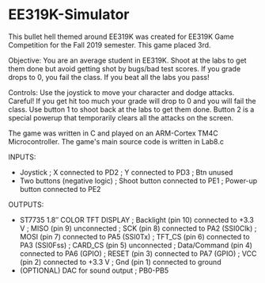 # EE319K-Simulator
This bullet hell themed around EE319K was created for EE319K Game Competition for the Fall 2019 semester. This game placed 3rd.

Objective: You are an average student in EE319K. Shoot at the labs to get them done but avoid getting shot by bugs/bad test scores. If you grade drops to 0, you fail the class. If you beat all the labs you pass!

Controls: Use the joystick to move your character and dodge attacks. Careful! If you get hit too much your grade will drop to 0 and you will fail the class. Use button 1 to shoot back at the labs to get them done. Button 2 is a special powerup that temporarily clears all the attacks on the screen.

The game was written in C and played on an ARM-Cortex TM4C Microcontroller.
The game's main source code is written in Lab8.c

INPUTS:
  * Joystick
    ; X connected to PD2
    ; Y connected to PD3
    ; Btn unused
  * Two buttons (negative logic)
    ; Shoot button connected to PE1
    ; Power-up button connected to PE2
  
OUTPUTS:
  * ST7735 1.8″ COLOR TFT DISPLAY
    ; Backlight (pin 10) connected to +3.3 V
    ; MISO (pin 9) unconnected
    ; SCK (pin 8) connected to PA2 (SSI0Clk)
    ; MOSI (pin 7) connected to PA5 (SSI0Tx)
    ; TFT_CS (pin 6) connected to PA3 (SSI0Fss)
    ; CARD_CS (pin 5) unconnected
    ; Data/Command (pin 4) connected to PA6 (GPIO)
    ; RESET (pin 3) connected to PA7 (GPIO)
    ; VCC (pin 2) connected to +3.3 V
    ; Gnd (pin 1) connected to ground
 * (OPTIONAL) DAC for sound output
    ; PB0-PB5
